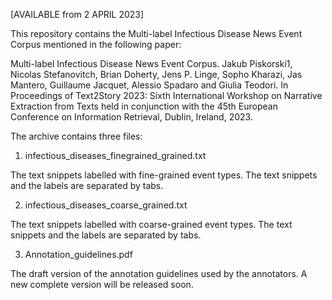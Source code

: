[AVAILABLE from 2 APRIL 2023]

This repository contains the Multi-label Infectious Disease News Event Corpus
mentioned in the following paper:


Multi-label Infectious Disease News Event Corpus. 
Jakub Piskorski1, Nicolas Stefanovitch, Brian Doherty, Jens P. Linge,
Sopho Kharazi, Jas Mantero, Guillaume Jacquet, Alessio Spadaro and Giulia Teodori.
In Proceedings of Text2Story 2023: Sixth International Workshop on Narrative Extraction 
from Texts held in conjunction with the 45th European Conference on Information Retrieval, 
Dublin, Ireland, 2023.

The archive contains three files:

1. infectious_diseases_finegrained_grained.txt

The text snippets labelled with fine-grained event types.
The text snippets and the labels are separated by tabs.

2. infectious_diseases_coarse_grained.txt

The text snippets labelled with coarse-grained event types.
The text snippets and the labels are separated by tabs.

3. Annotation_guidelines.pdf

The draft version of the annotation guidelines used by the annotators. A new complete version will be released soon. 
